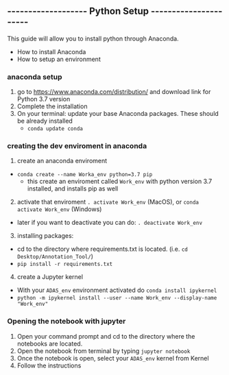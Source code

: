 ## ------------------- Python Setup ----------------------

This guide will allow you to install python through Anaconda.

- How to install Anaconda
- How to setup an environment 

### anaconda setup

1. go to https://www.anaconda.com/distribution/ and download link for Python 3.7 version
2. Complete the installation
3. On your terminal: update your base Anaconda packages. These should be already installed
    - `conda update conda`

### creating the dev enviroment in anaconda

1. create an anaconda enviroment 
  - `conda create --name Worka_env python=3.7 pip`
    - this create an enviroment called `Work_env` with python version 3.7 installed, and installs pip as well
2. activate that enviroment `. activate Work_env`  (MacOS), or  `conda activate Work_env`  (Windows)
  - later if you want to deactivate you can do:  `. deactivate Work_env`
3. installing packages:
  - cd to the directory where requirements.txt is located. (i.e. `cd Desktop/Annotation_Tool/`)
  - `pip install -r requirements.txt` 
4. create a Jupyter kernel
  - With your `ADAS_env` environment activated do `conda install ipykernel`
  - `python -m ipykernel install --user --name Work_env --display-name "Work_env"` 

### Opening the notebook with jupyter

1. Open your command prompt and cd to the directory where the notebooks are located. 
2. Open the notebook from terminal by typing `jupyter notebook`
3. Once the notebook is open, select your `ADAS_env` kernel from Kernel
4. Follow the instructions



